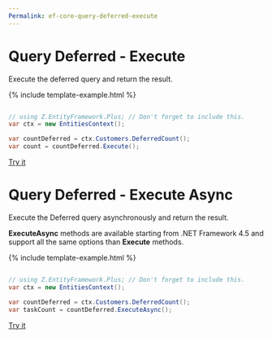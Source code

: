 ```yaml
---
Permalink: ef-core-query-deferred-execute
---
```


# Query Deferred - Execute

Execute the deferred query and return the result.

{% include template-example.html %} 
```csharp

// using Z.EntityFramework.Plus; // Don't forget to include this.
var ctx = new EntitiesContext();

var countDeferred = ctx.Customers.DeferredCount();
var count = countDeferred.Execute();

```
[Try it](https://dotnetfiddle.net/Ou2Ly4)

# Query Deferred - Execute Async

Execute the Deferred query asynchronously and return the result.

**ExecuteAsync** methods are available starting from .NET Framework 4.5 and support all the same options than **Execute** methods.

{% include template-example.html %} 
```csharp

// using Z.EntityFramework.Plus; // Don't forget to include this.
var ctx = new EntitiesContext();

var countDeferred = ctx.Customers.DeferredCount();
var taskCount = countDeferred.ExecuteAsync();

```
[Try it](https://dotnetfiddle.net/1pttmj)
